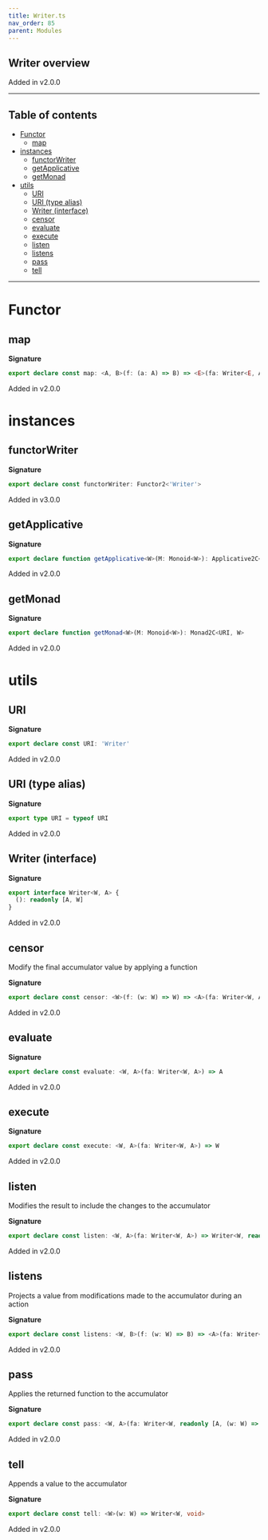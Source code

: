 ```yaml
---
title: Writer.ts
nav_order: 85
parent: Modules
---
```


## Writer overview

Added in v2.0.0

---

<h2 class="text-delta">Table of contents</h2>

- [Functor](#functor)
  - [map](#map)
- [instances](#instances)
  - [functorWriter](#functorwriter)
  - [getApplicative](#getapplicative)
  - [getMonad](#getmonad)
- [utils](#utils)
  - [URI](#uri)
  - [URI (type alias)](#uri-type-alias)
  - [Writer (interface)](#writer-interface)
  - [censor](#censor)
  - [evaluate](#evaluate)
  - [execute](#execute)
  - [listen](#listen)
  - [listens](#listens)
  - [pass](#pass)
  - [tell](#tell)

---

# Functor

## map

**Signature**

```ts
export declare const map: <A, B>(f: (a: A) => B) => <E>(fa: Writer<E, A>) => Writer<E, B>
```

Added in v2.0.0

# instances

## functorWriter

**Signature**

```ts
export declare const functorWriter: Functor2<'Writer'>
```

Added in v3.0.0

## getApplicative

**Signature**

```ts
export declare function getApplicative<W>(M: Monoid<W>): Applicative2C<URI, W>
```

Added in v2.0.0

## getMonad

**Signature**

```ts
export declare function getMonad<W>(M: Monoid<W>): Monad2C<URI, W>
```

Added in v2.0.0

# utils

## URI

**Signature**

```ts
export declare const URI: 'Writer'
```

Added in v2.0.0

## URI (type alias)

**Signature**

```ts
export type URI = typeof URI
```

Added in v2.0.0

## Writer (interface)

**Signature**

```ts
export interface Writer<W, A> {
  (): readonly [A, W]
}
```

Added in v2.0.0

## censor

Modify the final accumulator value by applying a function

**Signature**

```ts
export declare const censor: <W>(f: (w: W) => W) => <A>(fa: Writer<W, A>) => Writer<W, A>
```

Added in v2.0.0

## evaluate

**Signature**

```ts
export declare const evaluate: <W, A>(fa: Writer<W, A>) => A
```

Added in v2.0.0

## execute

**Signature**

```ts
export declare const execute: <W, A>(fa: Writer<W, A>) => W
```

Added in v2.0.0

## listen

Modifies the result to include the changes to the accumulator

**Signature**

```ts
export declare const listen: <W, A>(fa: Writer<W, A>) => Writer<W, readonly [A, W]>
```

Added in v2.0.0

## listens

Projects a value from modifications made to the accumulator during an action

**Signature**

```ts
export declare const listens: <W, B>(f: (w: W) => B) => <A>(fa: Writer<W, A>) => Writer<W, readonly [A, B]>
```

Added in v2.0.0

## pass

Applies the returned function to the accumulator

**Signature**

```ts
export declare const pass: <W, A>(fa: Writer<W, readonly [A, (w: W) => W]>) => Writer<W, A>
```

Added in v2.0.0

## tell

Appends a value to the accumulator

**Signature**

```ts
export declare const tell: <W>(w: W) => Writer<W, void>
```

Added in v2.0.0
